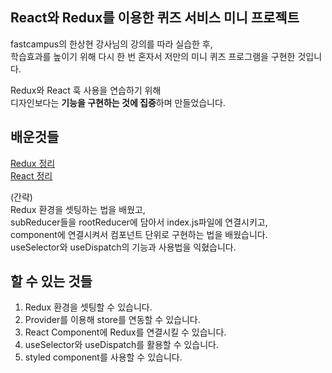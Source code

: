 ## React와 Redux를 이용한 퀴즈 서비스 미니 프로젝트

fastcampus의 한상현 강사님의 강의를 따라 실습한 후,  
학습효과를 높이기 위해 다시 한 번 혼자서 저만의 미니 퀴즈 프로그램을 구현한 것입니다.

Redux와 React 훅 사용을 연습하기 위해  
디자인보다는 **기능을 구현하는 것에 집중**하며 만들었습니다.  

## 배운것들

[Redux 정리](https://velog.io/@belisy/series/redux)  
[React 정리](https://velog.io/@belisy/series/react)

(간략)  
Redux 환경을 셋팅하는 법을 배웠고,  
subReducer들을 rootReducer에 담아서 index.js파일에 연결시키고,  
component에 연결시켜서 컴포넌트 단위로 구현하는 법을 배웠습니다.  
useSelector와 useDispatch의 기능과 사용법을 익혔습니다.  

## 할 수 있는 것들
1. Redux 환경을 셋팅할 수 있습니다.
2. Provider를 이용해 store를 연동할 수 있습니다.
3. React Component에 Redux를 연결시킬 수 있습니다.
4. useSelector와 useDispatch를 활용할 수 있습니다.
5. styled component를 사용할 수 있습니다.
